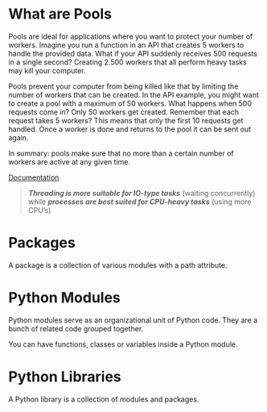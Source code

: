 # What are Pools

Pools are ideal for applications where you want to protect your number of workers. Imagine you run a function in an API that creates 5 workers to handle the provided data. What if your API suddenly receives 500 requests in a single second? Creating 2.500 workers that all perform heavy tasks may kill your computer.

Pools prevent your computer from being killed like that by limiting the number of workers that can be created. In the API example, you might want to create a pool with a maximum of 50 workers. What happens when 500 requests come in? Only 50 workers get created. Remember that each request takes 5 workers? This means that only the first 10 requests get handled. Once a worker is done and returns to the pool it can be sent out again.

In summary: pools make sure that no more than a certain number of workers are active at any given time.

[Documentation](https://docs.python.org/3/library/concurrent.futures.html)

>***Threading is more suitable for IO-type tasks*** (waiting concurrently) while ***processes are best suited for CPU-heavy tasks*** (using more CPU’s)

# Packages
A package is a collection of various modules with a path attribute.

# Python Modules
Python modules serve as an organizational unit of Python code. They are a bunch of related code grouped together.

You can have functions, classes or variables inside a Python module.

# Python Libraries
A Python library is a collection of modules and packages.